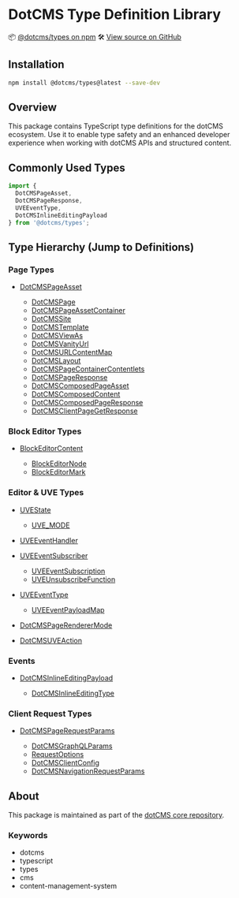 # DotCMS Type Definition Library

📦 [@dotcms/types on npm](https://www.npmjs.com/package/@dotcms/types)
🛠️ [View source on GitHub](https://github.com/dotCMS/core/tree/main/core-web/libs/sdk/types)

## Installation

```bash
npm install @dotcms/types@latest --save-dev
```

## Overview

This package contains TypeScript type definitions for the dotCMS ecosystem. Use it to enable type safety and an enhanced developer experience when working with dotCMS APIs and structured content.

## Commonly Used Types

```ts
import {
  DotCMSPageAsset,
  DotCMSPageResponse,
  UVEEventType,
  DotCMSInlineEditingPayload
} from '@dotcms/types';
```

## Type Hierarchy (Jump to Definitions)

### Page Types

* [DotCMSPageAsset](https://github.com/dotCMS/core/blob/main/core-web/libs/sdk/types/src/lib/page/public.ts#L18)

  * [DotCMSPage](https://github.com/dotCMS/core/blob/main/core-web/libs/sdk/types/src/lib/page/public.ts#L515)
  * [DotCMSPageAssetContainer](https://github.com/dotCMS/core/blob/main/core-web/libs/sdk/types/src/lib/page/public.ts#L138)
  * [DotCMSSite](https://github.com/dotCMS/core/blob/main/core-web/libs/sdk/types/src/lib/page/public.ts#L733)
  * [DotCMSTemplate](https://github.com/dotCMS/core/blob/main/core-web/libs/sdk/types/src/lib/page/public.ts#L432)
  * [DotCMSViewAs](https://github.com/dotCMS/core/blob/main/core-web/libs/sdk/types/src/lib/page/public.ts#L598)
  * [DotCMSVanityUrl](https://github.com/dotCMS/core/blob/main/core-web/libs/sdk/types/src/lib/page/public.ts#L80)
  * [DotCMSURLContentMap](https://github.com/dotCMS/core/blob/main/core-web/libs/sdk/types/src/lib/page/public.ts#L41)
  * [DotCMSLayout](https://github.com/dotCMS/core/blob/main/core-web/libs/sdk/types/src/lib/page/public.ts#L622)
  * [DotCMSPageContainerContentlets](https://github.com/dotCMS/core/blob/main/core-web/libs/sdk/types/src/lib/page/public.ts#L1139)
  * [DotCMSPageResponse](https://github.com/dotCMS/core/blob/main/core-web/libs/sdk/types/src/lib/page/public.ts#L1175)
  * [DotCMSComposedPageAsset](https://github.com/dotCMS/core/blob/main/core-web/libs/sdk/types/src/lib/page/public.ts#L1189)
  * [DotCMSComposedContent](https://github.com/dotCMS/core/blob/main/core-web/libs/sdk/types/src/lib/page/public.ts#L1195)
  * [DotCMSComposedPageResponse](https://github.com/dotCMS/core/blob/main/core-web/libs/sdk/types/src/lib/page/public.ts#L1199)
  * [DotCMSClientPageGetResponse](https://github.com/dotCMS/core/blob/main/core-web/libs/sdk/types/src/lib/page/public.ts#L1208)

### Block Editor Types

* [BlockEditorContent](https://github.com/dotCMS/core/blob/main/core-web/libs/sdk/types/src/lib/components/block-editor-renderer/public.ts#L38)

  * [BlockEditorNode](https://github.com/dotCMS/core/blob/main/core-web/libs/sdk/types/src/lib/components/block-editor-renderer/public.ts#L18)
  * [BlockEditorMark](https://github.com/dotCMS/core/blob/main/core-web/libs/sdk/types/src/lib/components/block-editor-renderer/public.ts#L7)

### Editor & UVE Types

* [UVEState](https://github.com/dotCMS/core/blob/main/core-web/libs/sdk/types/src/lib/editor/public.ts#L30)

  * [UVE\_MODE](https://github.com/dotCMS/core/blob/main/core-web/libs/sdk/types/src/lib/editor/public.ts#L55)
* [UVEEventHandler](https://github.com/dotCMS/core/blob/main/core-web/libs/sdk/types/src/lib/editor/public.ts#L67)
* [UVEEventSubscriber](https://github.com/dotCMS/core/blob/main/core-web/libs/sdk/types/src/lib/editor/public.ts#L90)

  * [UVEEventSubscription](https://github.com/dotCMS/core/blob/main/core-web/libs/sdk/types/src/lib/editor/public.ts#L81)
  * [UVEUnsubscribeFunction](https://github.com/dotCMS/core/blob/main/core-web/libs/sdk/types/src/lib/editor/public.ts#L73)
* [UVEEventType](https://github.com/dotCMS/core/blob/main/core-web/libs/sdk/types/src/lib/editor/public.ts#L169)

  * [UVEEventPayloadMap](https://github.com/dotCMS/core/blob/main/core-web/libs/sdk/types/src/lib/editor/public.ts#L199)
* [DotCMSPageRendererMode](https://github.com/dotCMS/core/blob/main/core-web/libs/sdk/types/src/lib/editor/public.ts#L44)
* [DotCMSUVEAction](https://github.com/dotCMS/core/blob/main/core-web/libs/sdk/types/src/lib/editor/public.ts#L98)

### Events

* [DotCMSInlineEditingPayload](https://github.com/dotCMS/core/blob/main/core-web/libs/sdk/types/src/lib/events/public.ts#L13)

  * [DotCMSInlineEditingType](https://github.com/dotCMS/core/blob/main/core-web/libs/sdk/types/src/lib/events/public.ts#L1)

### Client Request Types

* [DotCMSPageRequestParams](https://github.com/dotCMS/core/blob/main/core-web/libs/sdk/types/src/lib/client/public.ts#L35)

  * [DotCMSGraphQLParams](https://github.com/dotCMS/core/blob/main/core-web/libs/sdk/types/src/lib/client/public.ts#L7)
  * [RequestOptions](https://github.com/dotCMS/core/blob/main/core-web/libs/sdk/types/src/lib/client/public.ts#L84)
  * [DotCMSClientConfig](https://github.com/dotCMS/core/blob/main/core-web/libs/sdk/types/src/lib/client/public.ts#L89)
  * [DotCMSNavigationRequestParams](https://github.com/dotCMS/core/blob/main/core-web/libs/sdk/types/src/lib/client/public.ts#L119)

## About

This package is maintained as part of the [dotCMS core repository](https://github.com/dotCMS/core).

### Keywords

* dotcms
* typescript
* types
* cms 
* content-management-system
